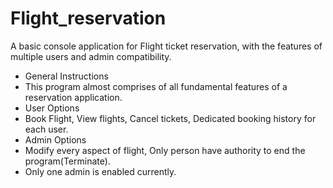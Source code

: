 # Flight_reservation
A basic console application for Flight ticket reservation, with the features of multiple users and admin compatibility. 
* General Instructions
* This program almost comprises of all fundamental features of a reservation application.
* User Options
* Book Flight, View flights, Cancel tickets, Dedicated booking history for each user.
* Admin Options
* Modify every aspect of flight, Only person have authority to end the program(Terminate).
* Only one admin is enabled currently.
